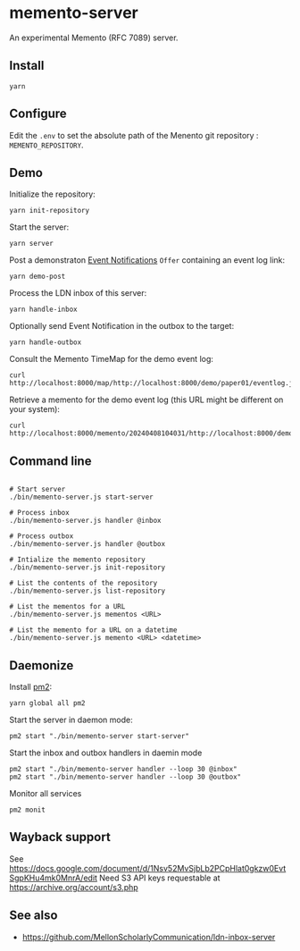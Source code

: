 # memento-server

An experimental Memento (RFC 7089) server.

## Install

```
yarn
```

## Configure

Edit the `.env` to set the absolute path of the Menento git repository : `MEMENTO_REPOSITORY`.

## Demo

Initialize the repository:

```
yarn init-repository
```

Start the server:

```
yarn server
```

Post a demonstraton [Event Notifications](https://www.eventnotifications.net) `Offer` containing an event log link:

```
yarn demo-post
```

Process the LDN inbox of this server:

```
yarn handle-inbox
```

Optionally send Event Notification in the outbox to the target:

```
yarn handle-outbox
```

Consult the Memento TimeMap for the demo event log:

```
curl http://localhost:8000/map/http://localhost:8000/demo/paper01/eventlog.jsonld
```

Retrieve a memento for the demo event log (this URL might be different on your system):

```
curl http://localhost:8000/memento/20240408104031/http://localhost:8000/demo/paper01/eventlog.jsonld
```

## Command line

```

# Start server
./bin/memento-server.js start-server

# Process inbox
./bin/memento-server.js handler @inbox

# Process outbox
./bin/memento-server.js handler @outbox

# Intialize the memento repository
./bin/memento-server.js init-repository

# List the contents of the repository
./bin/memento-server.js list-repository

# List the mementos for a URL
./bin/memento-server.js mementos <URL>

# List the memento for a URL on a datetime
./bin/memento-server.js memento <URL> <datetime>
```

## Daemonize

Install [pm2](https://pm2.keymetrics.io):

```
yarn global all pm2
```

Start the server in daemon mode:

```
pm2 start "./bin/memento-server start-server"
```

Start the inbox and outbox handlers in daemin mode

```
pm2 start "./bin/memento-server handler --loop 30 @inbox"
pm2 start "./bin/memento-server handler --loop 30 @outbox"
```

Monitor all services

```
pm2 monit
```

## Wayback support

See https://docs.google.com/document/d/1Nsv52MvSjbLb2PCpHlat0gkzw0EvtSgpKHu4mk0MnrA/edit
Need S3 API keys requestable at https://archive.org/account/s3.php

## See also

- https://github.com/MellonScholarlyCommunication/ldn-inbox-server